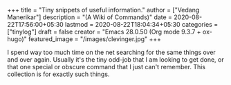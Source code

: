 +++
title = "Tiny snippets of useful information."
author = ["Vedang Manerikar"]
description = "(A Wiki of Commands)"
date = 2020-08-22T17:56:00+05:30
lastmod = 2020-08-22T18:04:34+05:30
categories = ["tinylog"]
draft = false
creator = "Emacs 28.0.50 (Org mode 9.3.7 + ox-hugo)"
featured_image = "/images/clevinger.jpg"
+++

I spend way too much time on the net searching for the same things
over and over again. Usually it's the tiny odd-job that I am looking
to get done, or that one special or obscure command that I <span class="underline">just can't
remember</span>. This collection is for exactly such things.
